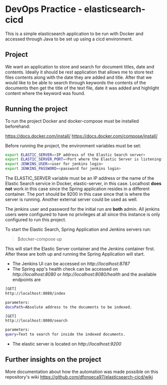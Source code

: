 # DevOps Practice - elasticsearch-cicd
This is a simple elasticsearch application to be run with Docker and accessed through Java to be set up using a cicd 
environment.

## Project

We want an application to store and search for document titles, date and contents. Ideally it should be rest application 
that allows me to store text files contents along with the date they are added and title. After that 
we would like to be able to search through keywords the contents of the documents then get the 
title of the text file, date it was added and highlight content where the keyword was found.

## Running the project

To run the project Docker and docker-compose must be installed beforehand:

https://docs.docker.com/install/
https://docs.docker.com/compose/install/

Before running the project, the environment variables must be set:

```bash
export ELASTIC_SERVER=<IP address of the Elastic Search server>
export ELASTIC_SERVER_PORT=<Port where the Elastic Server is listening>
export JENKINS_USER=<user for jenkins login>
export JENKINS_PASSWORD=<password for jenkins login>
```

The ELASTIC_SERVER variable must be an IP address or the name of the Elastic Search service in Docker, elastic-server, in this case. Localhost **does not** work in this case since the Spring application resides in a different container. The port should be 9200 in this case since that is where the server is running. Another external server could be used as well.

The jenkins user and password for the initial run are **both** admin. All jenkins users were configured to have no privileges at all since this instance is only configured to run this project.

To start the Elastic Search, Spring Application and Jenkins servers run:

> $docker-compose up 

This will start the Elastic Server container and the Jenkins container first. After these are both up and running the Spring Application will start.

* The Jenkins UI can be accessed on *http://localhost:8787*
* The Spring app's health check can be accessed on *http://localhost:8080* or *http://localhost:8080/health* and the available endpoints are

```bash
[GET]
http://localhost:8080/index

parameters: 
docsPath=Absolute address to the documents to be indexed.

[GET]
http://localhost:8080/search

parameters: 
query=Text to search for inside the indexed documents.

```

* The elastic server is located on *http://localhost:9200*

## Further insights on the project

More documentation about how the automation was made possible on this repository's wiki https://github.com/dfonseca97/elasticsearch-cicd/wiki
